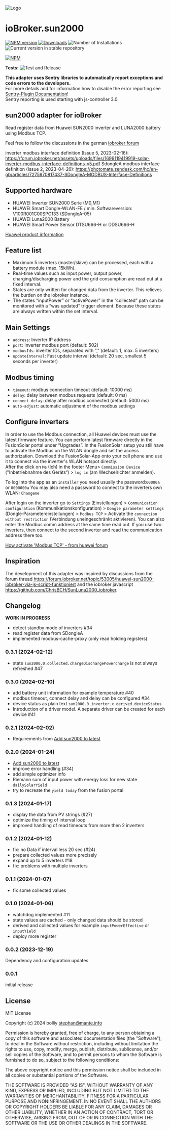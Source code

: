 ![Logo](admin/sun2000.png)
# ioBroker.sun2000

[![NPM version](https://img.shields.io/npm/v/iobroker.sun2000.svg)](https://www.npmjs.com/package/iobroker.sun2000)
[![Downloads](https://img.shields.io/npm/dm/iobroker.sun2000.svg)](https://www.npmjs.com/package/iobroker.sun2000)
![Number of Installations](https://iobroker.live/badges/sun2000-installed.svg)
![Current version in stable repository](https://iobroker.live/badges/sun2000-stable.svg)

[![NPM](https://nodei.co/npm/iobroker.sun2000.png?downloads=true)](https://nodei.co/npm/iobroker.sun2000/)

**Tests:** ![Test and Release](https://github.com/bolliy/ioBroker.sun2000/workflows/Test%20and%20Release/badge.svg)

**This adapter uses Sentry libraries to automatically report exceptions and code errors to the developers.**\
For more details and for information how to disable the error reporting see [Sentry-Plugin Documentation](https://github.com/ioBroker/plugin-sentry#plugin-sentry)!\
Sentry reporting is used starting with js-controller 3.0.

## sun2000 adapter for ioBroker

Read register data from Huawei SUN2000 inverter and LUNA2000 battery using Modbus TCP. 

Feel free to follow the discussions in the german [iobroker forum](https://forum.iobroker.net/topic/71768/test-adapter-sun2000-v0-1-x-huawei-wechselrichter)

inverter modbus interface definition (Issue 5, 2023-02-16):
https://forum.iobroker.net/assets/uploads/files/1699119419919-solar-inverter-modbus-interface-definitions-v5.pdf
SdongleA modbus interface definition (Issue 2, 2023-04-20):
https://photomate.zendesk.com/hc/en-gb/articles/7275970817437-SDongleA-MODBUS-Interface-Definitions 


## Supported hardware

* HUAWEI Inverter SUN2000 Serie (M0,M1) 
* HUAWEI Smart Dongle-WLAN-FE / min. Softwareversion: V100R001C00SPC133 (SDongleA-05)
* HUAWEI Luna2000 Battery
* HUAWEI Smart Power Sensor DTSU666-H or DDSU666-H

[Huawei product information](https://solar.huawei.com/en/professionals/all-products?residential-smart-pv)

## Feature list

* Maximum 5 inverters (master/slave) can be processed, each with a battery module (max. 15kWh).
* Real-time values such as input power, output power, charging/discharging power and the grid consumption are read out at a fixed interval. 
* States are only written for changed data from the inverter. This relieves the burden on the iobroker instance.
* The states “inputPower” or “activePower” in the “collected” path can be monitored with a “was updated” trigger element. Because these states are always written within the set interval.

## Main Settings
* `address`: Inverter IP address
* `port`: Inverter modbus port (default: 502)
* `modbusIds`: inverter IDs, separated with "," (default: 1, max. 5 inverters)
* `updateInterval`: Fast update interval (default: 20 sec, smallest 5 seconds per inverter)
## Modbus timing 
* `timeout`: modbus connection timeout (default: 10000 ms)
* `delay`: delay between modbus requests (default: 0 ms)
* `connect delay`: delay after modbus connected (default: 5000 ms)
* `auto-adjust`: automatic adjustment of the modbus settings

## Configure inverters

In order to use the Modbus connection, all Huawei devices must use the latest firmware
feature. You can perform latest firmware directly in the FusionSolar portal under “Upgrades”.
In the FusionSolar setup you still have to activate the Modbus on the WLAN dongle and set the access authorization. Download the FusionSolar-App onto your cell phone and use it to connect via the inverter's WLAN hotspot directly.  
After the click on `Me` (Ich) in the footer Menu> `Commission Device` ("Inbetriebnahme des Geräts“) > `log in` (am Wechselrichter anmelden).

To log into the app as an `installer` you need usually the password:`00000a` or `0000000a` 
You may also need a password to connect to the inverters own WLAN: `Changeme` 

After login on the inverter go to `Settings` (Einstellungen) > `Communication configuration` (Kommunikationskonfiguration) > `Dongle parameter settings` (Dongle‐Parametereinstellungen) > `Modbus TCP` > Activate the `connection without restriction` (Verbindung uneingeschränkt aktivieren). You can also enter the Modbus comm address at the same time read out. 
If you use two inverters, then connect to the second inverter and read the communication address there too. 

[How activate 'Modbus TCP' - from huawei forum](https://forum.huawei.com/enterprise/en/modbus-tcp-guide/thread/789585-100027)

## Inspiration

The development of this adapter was inspired by discussions from the forum thread https://forum.iobroker.net/topic/53005/huawei-sun2000-iobroker-via-js-script-funktioniert and the iobroker javascript https://github.com/ChrisBCH/SunLuna2000_iobroker.


## Changelog

<!--
	Placeholder for the next version (at the beginning of the line):
	### **WORK IN PROGRESS**
-->

**WORK IN PROGRESS**
* detect standby mode of inverters #34
* read register data from SDongleA 
* implemented modbus-cache-proxy (only read holding registers)

### 0.3.1 (2024-02-12)
* state `sun2000.0.collected.chargeDischargePowercharge` is not always refreshed #47

### 0.3.0 (2024-02-10)
* add battery unit information for example temperature #40
* modbus timeout, connect delay and delay can be configured #34
* device status as plain text `sun2000.0.inverter.x.derived.deviceStatus`
* Introduction of a driver model. A separate driver can be created for each device #41

### 0.2.1 (2024-02-02)
* Requirements from [Add sun2000 to latest](https://github.com/ioBroker/ioBroker.repositories/pull/3219)

### 0.2.0 (2024-01-24)
* [Add sun2000 to latest](https://github.com/ioBroker/ioBroker.repositories/pull/3219)
* improve error handling (#34)
* add simple optimizer info 
* Riemann sum of input power with energy loss for new state `dailySolarYield`
* try to recreate the `yield today` from the fusion portal

### 0.1.3 (2024-01-17)
* display the data from PV strings (#27)
* optimize the timing of interval loop
* improved handling of read timeouts from more then 2 inverters

### 0.1.2 (2024-01-12)
* fix: no Data if interval less 20 sec (#24)
* prepare collected values more precisely
* expand up to 5 inverters #18
* fix: problems with multiple inverters

### 0.1.1 (2024-01-07)
* fix some collected values

### 0.1.0 (2024-01-06)
* watchdog implemented #11
* state values are cached - only changed data should be stored 
* derived and collected values for example `inputPowerEffective` or `inputYield`
* deploy more register

### 0.0.2 (2023-12-19)
Dependency and configuration updates

### 0.0.1 
initial release

## License
MIT License

Copyright (c) 2024 bolliy <stephan@mante.info>

Permission is hereby granted, free of charge, to any person obtaining a copy
of this software and associated documentation files (the "Software"), to deal
in the Software without restriction, including without limitation the rights
to use, copy, modify, merge, publish, distribute, sublicense, and/or sell
copies of the Software, and to permit persons to whom the Software is
furnished to do so, subject to the following conditions:

The above copyright notice and this permission notice shall be included in all
copies or substantial portions of the Software.

THE SOFTWARE IS PROVIDED "AS IS", WITHOUT WARRANTY OF ANY KIND, EXPRESS OR
IMPLIED, INCLUDING BUT NOT LIMITED TO THE WARRANTIES OF MERCHANTABILITY,
FITNESS FOR A PARTICULAR PURPOSE AND NONINFRINGEMENT. IN NO EVENT SHALL THE
AUTHORS OR COPYRIGHT HOLDERS BE LIABLE FOR ANY CLAIM, DAMAGES OR OTHER
LIABILITY, WHETHER IN AN ACTION OF CONTRACT, TORT OR OTHERWISE, ARISING FROM,
OUT OF OR IN CONNECTION WITH THE SOFTWARE OR THE USE OR OTHER DEALINGS IN THE
SOFTWARE.